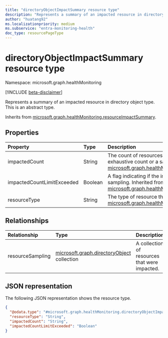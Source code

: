 ```yaml
---
title: "directoryObjectImpactSummary resource type"
description: "Represents a summary of an impacted resource in directory object type."
author: "huatang92"
ms.localizationpriority: medium
ms.subservice: "entra-monitoring-health"
doc_type: resourcePageType
---
```


# directoryObjectImpactSummary resource type

Namespace: microsoft.graph.healthMonitoring

[!INCLUDE [beta-disclaimer](../../includes/beta-disclaimer.md)]

Represents a summary of an impacted resource in directory object type.
This is an abstract type.


Inherits from [microsoft.graph.healthMonitoring.resourceImpactSummary](../resources/healthmonitoring-resourceimpactsummary.md).

## Properties
|Property|Type|Description|
|:---|:---|:---|
|impactedCount|String|The count of resources impacted. This may be an exhaustive count or a sampling. Inherited from [microsoft.graph.healthMonitoring.resourceImpactSummary](../resources/healthmonitoring-resourceimpactsummary.md).|
|impactedCountLimitExceeded|Boolean|A flag indicating if the impactedCount is exhaustive or a sampling. Inherited from [microsoft.graph.healthMonitoring.resourceImpactSummary](../resources/healthmonitoring-resourceimpactsummary.md).|
|resourceType|String|The type of resource that was impacted. Inherited from [microsoft.graph.healthMonitoring.resourceImpactSummary](../resources/healthmonitoring-resourceimpactsummary.md).|

## Relationships
|Relationship|Type|Description|
|:---|:---|:---|
|resourceSampling|[microsoft.graph.directoryObject](../resources/directoryobject.md) collection|A collection of resources that were impacted.|

## JSON representation
The following JSON representation shows the resource type.
<!-- {
  "blockType": "resource",
  "@odata.type": "microsoft.graph.healthMonitoring.directoryObjectImpactSummary"
}
-->
``` json
{
  "@odata.type": "#microsoft.graph.healthMonitoring.directoryObjectImpactSummary",
  "resourceType": "String",
  "impactedCount": "String",
  "impactedCountLimitExceeded": "Boolean"
}
```


